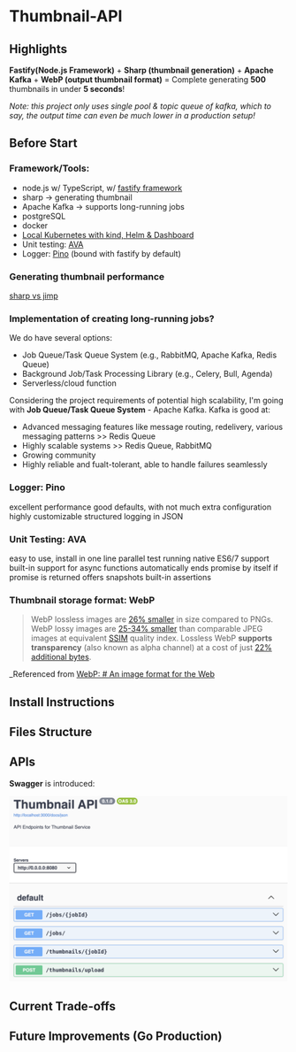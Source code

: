 # Thumbnail-API

## Highlights

**Fastify(Node.js Framework)** + **Sharp (thumbnail generation)** + **Apache Kafka** + **WebP (output thumbnail format)** = Complete generating **500** thumbnails in under **5 seconds**!

_Note: this project only uses single pool & topic queue of kafka, which to say, the output time can even be much lower in a production setup!_

## Before Start

### Framework/Tools:

- node.js w/ TypeScript, w/ [fastify framework](https://fastify.dev/)
- sharp -> generating thumbnail
- Apache Kafka -> supports long-running jobs
- postgreSQL
- docker
- [Local Kubernetes with kind, Helm & Dashboard](https://medium.com/@munza/local-kubernetes-with-kind-helm-dashboard-41152e4b3b3d)
- Unit testing: [AVA](https://github.com/avajs/ava?tab=readme-ov-file)
- Logger: [Pino](https://github.com/pinojs/pino) (bound with fastify by default)

### Generating thumbnail performance

[sharp vs jimp](https://www.peterbe.com/plog/sharp-vs-jimp)

### Implementation of creating long-running jobs?

We do have several options:

- Job Queue/Task Queue System (e.g., RabbitMQ, Apache Kafka, Redis Queue)
- Background Job/Task Processing Library (e.g., Celery, Bull, Agenda)
- Serverless/cloud function

Considering the project requirements of potential high scalability, I'm going with **Job Queue/Task Queue System** - Apache Kafka.
Kafka is good at:

- Advanced messaging features like message routing, redelivery, various messaging patterns >> Redis Queue
- Highly scalable systems >> Redis Queue, RabbitMQ
- Growing community
- Highly reliable and fualt-tolerant, able to handle failures seamlessly

### Logger: Pino

excellent performance
good defaults, with not much extra configuration
highly customizable
structured logging in JSON

### Unit Testing: AVA

easy to use, install in one line
parallel test running
native ES6/7 support
built-in support for async functions
automatically ends promise by itself if promise is returned
offers snapshots
built-in assertions

### Thumbnail storage format: WebP

> WebP lossless images are [26% smaller](https://developers.google.com/speed/webp/docs/webp_lossless_alpha_study#results) in size compared to PNGs. WebP lossy images are [25-34% smaller](https://developers.google.com/speed/webp/docs/webp_study) than comparable JPEG images at equivalent [SSIM](https://en.wikipedia.org/wiki/Structural_similarity) quality index.
> Lossless WebP **supports transparency** (also known as alpha channel) at a cost of just [22% additional bytes](https://developers.google.com/speed/webp/docs/webp_lossless_alpha_study#results).

\_Referenced from [WebP: # An image format for the Web](https://developers.google.com/speed/webp#:~:text=WebP%20lossless%20images%20are%2026,of%20just%2022%25%20additional%20bytes.)

## Install Instructions

## Files Structure

## APIs

**Swagger** is introduced:

![Swagger](./screenshots/swagger.png)

## Current Trade-offs

## Future Improvements (Go Production)
